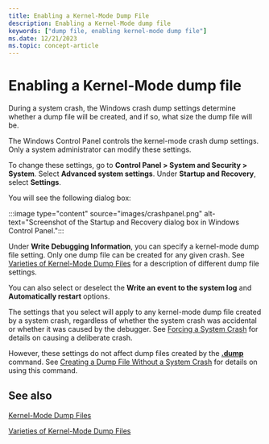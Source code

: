 ```yaml
---
title: Enabling a Kernel-Mode Dump File
description: Enabling a Kernel-Mode dump file
keywords: ["dump file, enabling kernel-mode dump file"]
ms.date: 12/21/2023
ms.topic: concept-article
---
```


# Enabling a Kernel-Mode dump file

During a system crash, the Windows crash dump settings determine whether a dump file will be created, and if so, what size the dump file will be.

The Windows Control Panel controls the kernel-mode crash dump settings. Only a system administrator can modify these settings.

To change these settings, go to **Control Panel &gt; System and Security &gt; System**. Select **Advanced system settings**. Under **Startup and Recovery**, select **Settings**.

You will see the following dialog box:

:::image type="content" source="images/crashpanel.png" alt-text="Screenshot of the Startup and Recovery dialog box in Windows Control Panel.":::

Under **Write Debugging Information**, you can specify a kernel-mode dump file setting. Only one dump file can be created for any given crash. See [Varieties of Kernel-Mode Dump Files](varieties-of-kernel-mode-dump-files.md) for a description of different dump file settings.

You can also select or deselect the **Write an event to the system log** and **Automatically restart** options.

The settings that you select will apply to any kernel-mode dump file created by a system crash, regardless of whether the system crash was accidental or whether it was caused by the debugger. See [Forcing a System Crash](forcing-a-system-crash.md) for details on causing a deliberate crash.

However, these settings do not affect dump files created by the [**.dump**](../debuggercmds/-dump--create-dump-file-.md) command. See [Creating a Dump File Without a System Crash](creating-a-dump-file-without-a-system-crash.md) for details on using this command.

## See also

[Kernel-Mode Dump Files](kernel-mode-dump-files.md)

[Varieties of Kernel-Mode Dump Files](varieties-of-kernel-mode-dump-files.md)
